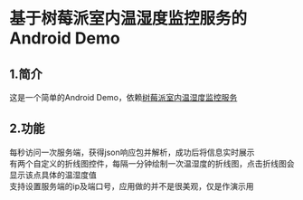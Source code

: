 基于树莓派室内温湿度监控服务的Android Demo
==========================
## 1.简介
这是一个简单的Android Demo，依赖[树莓派室内温湿度监控服务](https://github.com/xiaoloudongfeng/raspberrypi)

## 2.功能
每秒访问一次服务端，获得json响应包并解析，成功后将信息实时展示<br>
有两个自定义的折线图控件，每隔一分钟绘制一次温湿度的折线图，点击折线图会显示该点具体的温湿度值<br>
支持设置服务端的ip及端口号，应用做的并不是很美观，仅是作演示用<br>
